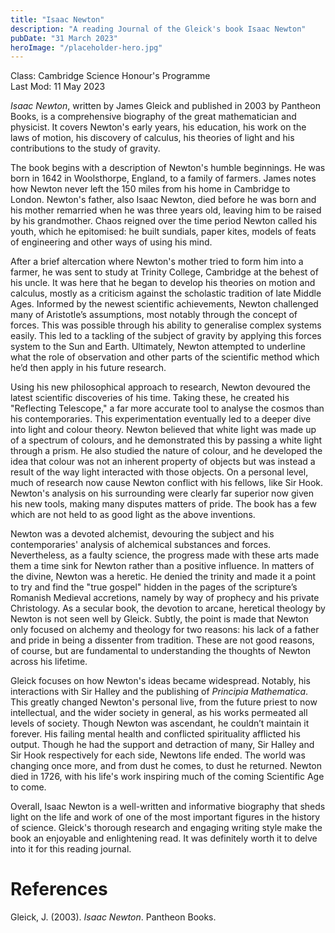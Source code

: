 ```yaml
---
title: "Isaac Newton"
description: "A reading Journal of the Gleick's book Isaac Newton"
pubDate: "31 March 2023"
heroImage: "/placeholder-hero.jpg"
---
```

Class: Cambridge Science Honour's Programme  
Last Mod: 11 May 2023


*Isaac Newton*, written by James Gleick and published in 2003 by Pantheon Books, is a comprehensive biography of the great mathematician and physicist. It covers Newton's early years, his education, his work on the laws of motion, his discovery of calculus, his theories of light and his contributions to the study of gravity.  

The book begins with a description of Newton's humble beginnings. He was born in 1642 in Woolsthorpe, England, to a family of farmers. James notes how Newton never left the 150 miles from his home in Cambridge to London. Newton's father, also Isaac Newton, died before he was born and his mother remarried when he was three years old, leaving him to be raised by his grandmother. Chaos reigned over the time period Newton called his youth, which he epitomised: he built sundials, paper kites, models of feats of engineering and other ways of using his mind.  

After a brief altercation where Newton's mother tried to form him into a farmer, he was sent to study at Trinity College, Cambridge at the behest of his uncle. It was here that he began to develop his theories on motion and calculus, mostly as a criticism against the scholastic tradition of late Middle Ages. Informed by the newest scientific achievements, Newton challenged many of Aristotle’s assumptions, most notably through the concept of forces. This was possible through his ability to generalise complex systems easily. This led to a tackling of the subject of gravity by applying this forces system to the Sun and Earth. Ultimately, Newton attempted to underline what the role of observation and other parts of the scientific method which he’d then apply in his future research.  

Using his new philosophical approach to research, Newton devoured the latest scientific discoveries of his time. Taking these, he created his "Reflecting Telescope," a far more accurate tool to analyse the cosmos than his contemporaries. This experimentation eventually led to a deeper dive into light and colour theory. Newton believed that white light was made up of a spectrum of colours, and he demonstrated this by passing a white light through a prism. He also studied the nature of colour, and he developed the idea that colour was not an inherent property of objects but was instead a result of the way light interacted with those objects. On a personal level, much of research now cause Newton conflict with his fellows, like Sir Hook. Newton's analysis on his surrounding were clearly far superior now given his new tools, making many disputes matters of pride. The book has a few which are not held to as good light as the above inventions.  

Newton was a devoted alchemist, devouring the subject and his contemporaries' analysis of alchemical substances and forces. Nevertheless, as a faulty science, the progress made with these arts made them a time sink for Newton rather than a positive influence. In matters of the divine, Newton was a heretic. He denied the trinity and made it a point to try and find the "true gospel" hidden in the pages of the scripture’s Romanish Medieval accretions, namely by way of prophecy and his private Christology. As a secular book, the devotion to arcane, heretical theology by Newton is not seen well by Gleick. Subtly, the point is made that Newton only focused on alchemy and theology for two reasons: his lack of a father and pride in being a dissenter from tradition. These are not good reasons, of course, but are fundamental to understanding the thoughts of Newton across his lifetime.  

Gleick focuses on how Newton's ideas became widespread. Notably, his interactions with Sir Halley and the publishing of *Principia Mathematica*. This greatly changed Newton's personal live, from the future priest to now intellectual, and the wider society in general, as his works permeated all levels of society. Though Newton was ascendant, he couldn’t maintain it forever. His failing mental health and conflicted spirituality afflicted his output. Though he had the support and detraction of many, Sir Halley and Sir Hook respectively for each side, Newtons life ended. The world was changing once more, and from dust he comes, to dust he returned. Newton died in 1726, with his life's work inspiring much of the coming Scientific Age to come.  

Overall, Isaac Newton is a well-written and informative biography that sheds light on the life and work of one of the most important figures in the history of science. Gleick's thorough research and engaging writing style make the book an enjoyable and enlightening read. It was definitely worth it to delve into it for this reading journal.  

</div>

# References

<div style="text-align:justify">

Gleick, J. (2003). *Isaac Newton*. Pantheon Books.

</div>


